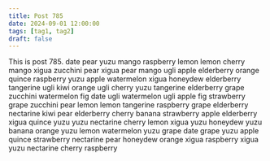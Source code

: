 ```yaml
---
title: Post 785
date: 2024-09-01 12:00:00
tags: [tag1, tag2]
draft: false
---
```

This is post 785.
date
pear
yuzu
mango
raspberry
lemon
lemon
cherry
mango
xigua
zucchini
pear
xigua
pear
mango
ugli
apple
elderberry
orange
quince
raspberry
yuzu
apple
watermelon
xigua
honeydew
elderberry
tangerine
ugli
kiwi
orange
ugli
cherry
yuzu
tangerine
elderberry
grape
zucchini
watermelon
fig
date
ugli
watermelon
ugli
apple
fig
strawberry
grape
zucchini
pear
lemon
lemon
tangerine
raspberry
grape
elderberry
nectarine
kiwi
pear
elderberry
cherry
banana
strawberry
apple
elderberry
xigua
quince
yuzu
yuzu
nectarine
cherry
lemon
xigua
yuzu
honeydew
yuzu
banana
orange
yuzu
lemon
watermelon
yuzu
grape
date
grape
yuzu
apple
quince
strawberry
nectarine
pear
honeydew
orange
xigua
raspberry
xigua
yuzu
nectarine
cherry
raspberry
